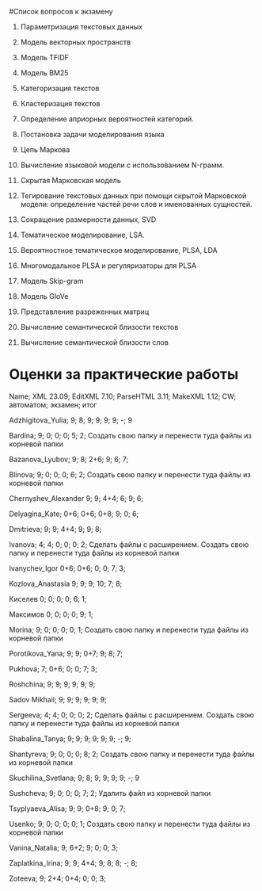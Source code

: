 #Список вопросов к экзамену

1. Параметризация текстовых данных

2. Модель векторных пространств

3. Модель TFIDF

4. Модель BM25

5. Категоризация текстов

6. Кластеризация текстов

7. Определение априорных вероятностей категорий.

8. Постановка задачи моделирования языка

9. Цепь Маркова

10. Вычисление языковой модели с использованием N-грамм.

11. Скрытая Марковская модель

12.	Тегирование текстовых данных при помощи скрытой Марковской модели: определение частей речи слов и именованных сущностей.

13.	Сокращение размерности данных, SVD

14. Тематическое моделирование, LSA.

15.	Вероятностное тематическое моделирование, PLSA, LDA

16.	Многомодальное PLSA и регуляризаторы для PLSA

17.	Модель Skip-gram

18. Модель GloVe

19. Представление разреженных матриц

20. Вычисление семантической близости текстов 

21. Вычисление семантической близости слов 


# Оценки за практические работы

Name;	XML 23.09;	EditXML 7.10;	ParseHTML 3.11;	MakeXML 1.12;	CW; автоматом; экзамен; итог

Adzhigitova_Yulia;	9;	8;	9;	9;	9; 9; -; 9

Bardina;	9;	0;	0;	0; 5; 2; Создать свою папку и перенести туда файлы из корневой папки

Bazanova_Lyubov;	9;	8;	2+6;	9;	6;	7;

Blinova;	9;	0;	0;	0; 6; 2; Создать свою папку и перенести туда файлы из корневой папки

Chernyshev_Alexander 9; 9; 4+4; 6;	9;	6;

Delyagina_Kate;	0+6; 0+6; 0+8;	9; 0; 6;

Dmitrieva; 	9;	9;	4+4;	9;	9;	8; 

Ivanova;	4;	4; 0;	0; 0; 2; Сделать файлы с расширением. Создать свою папку и перенести туда файлы из корневой папки

Ivanychev_Igor 	0+6; 0+6; 0; 0; 7; 3;

Kozlova_Anastasia	9;	9;	9;	10;	7;	8;

Киселев 0;	0;	0;	0;	6;	1;

Максимов 0;	0;	0;	0;	9;	1;

Morina;	9;	0;	0; 0; 0; 1; Создать свою папку и перенести туда файлы из корневой папки

Porotikova_Yana;	9;	9;	0+7;	9;	8; 7;

Pukhova;	7;	0+6;	0;	0;	7;	3;

Roshchina;	9;	9;	9;	9; 9; 9;

Sadov Mikhail;	9;	9;	9;	9; 9; 9;

Sergeeva;	4;	4; 0;	0; 0; 2; Сделать файлы с расширением. Создать свою папку и перенести туда файлы из корневой папки

Shabalina_Tanya;	9;	9;	9;	9; 9; 9; -; 9;

Shantyreva;	9;	0;	0; 0; 8; 2; Создать свою папку и перенести туда файлы из корневой папки

Skuchilina_Svetlana;	9;	8;	9;	9; 9; 9;  -; 9

Sushcheva;	9;	0;	0; 0; 7; 2; Удалить файл из корневой папки

Tsyplyaeva_Alisa;	9;	9;	0+8;	9; 0; 7;

Usenko;	9;	0;	0; 0; 0; 1; Создать свою папку и перенести туда файлы из корневой папки

Vanina_Natalia;	9;	6+2;	9;	0;  0; 3;

Zaplatkina_Irina;	9;	9;	4+4;	9;	8;	8; -; 8;

Zoteeva;	9;	2+4;	0+4;	0;	0;	3;

